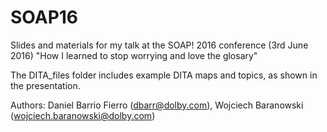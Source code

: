 # SOAP16
Slides and materials for my talk at the SOAP! 2016 conference (3rd June 2016)
"How I learned to stop worrying and love the glosary"

The DITA_files folder includes example DITA maps and topics, as shown in the presentation.

Authors:
  Daniel Barrio Fierro (dbarr@dolby.com),
  Wojciech Baranowski (wojciech.baranowski@dolby.com)
